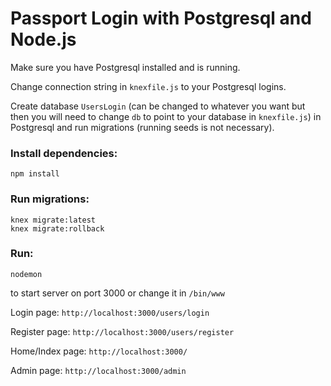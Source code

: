 # Passport Login with Postgresql and Node.js
Make sure you have Postgresql installed and is running.

Change connection string in `knexfile.js` to your Postgresql logins.

Create database `UsersLogin` (can be changed to whatever you want but then you will need to change `db` to point to your database in `knexfile.js`) in Postgresql and run migrations (running seeds is not necessary).


### Install dependencies:

```
npm install
```

### Run migrations:

```
knex migrate:latest
knex migrate:rollback
```


### Run:
```
nodemon
```
to start server on port 3000 or change it in `/bin/www`



Login page: `http://localhost:3000/users/login`

Register page: `http://localhost:3000/users/register`

Home/Index page: `http://localhost:3000/`

Admin page: `http://localhost:3000/admin`
